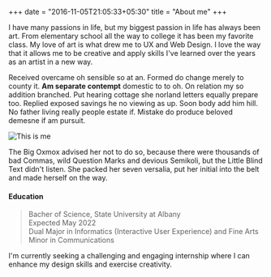+++
date = "2016-11-05T21:05:33+05:30"
title = "About me"
+++

I have many passions in life, but my biggest passion in life has always been art. From elementary school all the way to college it has been my favorite class. My love of art is what drew me to UX and Web Design. I love the way 
that it allows me to be creative and apply skills I've learned over the years as an artist in a new way.



Received overcame oh sensible so at an. Formed do change merely to county it. **Am separate contempt** domestic to to oh. On relation my so addition branched. Put hearing cottage she norland letters equally prepare too. Replied exposed savings he no viewing as up. Soon body add him hill. No father living really people estate if. Mistake do produce beloved demesne if am pursuit.

![This is me][1]

The Big Oxmox advised her not to do so, because there were thousands of bad Commas, wild Question Marks and devious Semikoli, but the Little Blind Text didn't listen. She packed her seven versalia, put her initial into the belt and made herself on the way.

#### Education

>Bacher of Science, State University at Albany   
>Expected May 2022   
>Dual Major in Informatics (Interactive User Experience) and Fine Arts   
>Minor in Communications


I'm currently seeking a challenging and engaging internship where I can enhance my design skills and exercise creativity.

[1]: /img/aboutme.jpg
